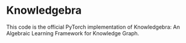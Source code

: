 # Knowledgebra
This code is the official PyTorch implementation of Knowledgebra: An Algebraic Learning Framework for Knowledge Graph.
